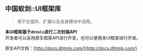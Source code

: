 ## 中国蚁剑::UI框架库
> 用于在插件、扩展以及自身模块中调用。    

**本UI框架基于`dhtmlx`进行二次封装API**    
开发者可以采用原生框架API进行开发，也可以使用本UI框架进行开发。

原生API文档：[http://docs.dhtmlx.com/](http://docs.dhtmlx.com/)
